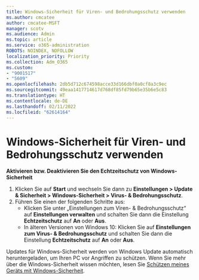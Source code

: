 ```yaml
---
title: Windows-Sicherheit für Viren- und Bedrohungsschutz verwenden
ms.author: cmcatee
author: cmcatee-MSFT
manager: scotv
ms.audience: Admin
ms.topic: article
ms.service: o365-administration
ROBOTS: NOINDEX, NOFOLLOW
localization_priority: Priority
ms.collection: Adm_O365
ms.custom:
- "9001517"
- "5609"
ms.openlocfilehash: 2db5d712c674598acce33d166dbf0a0cf8a3c9ec
ms.sourcegitcommit: 49eaa1417714617d768df85fd79b65e35b6e5c83
ms.translationtype: HT
ms.contentlocale: de-DE
ms.lasthandoff: 02/11/2022
ms.locfileid: "62614164"
---
```

# <a name="use-windows-security-for-virus-and-threat-protection"></a>Windows-Sicherheit für Viren- und Bedrohungsschutz verwenden

**Aktivieren bzw. Deaktivieren Sie den Echtzeitschutz von Windows-Sicherheit**

1. Klicken Sie auf **Start** und wechseln Sie dann zu **Einstellungen > Update & Sicherheit > Windows-Sicherheit > Virus- & Bedrohungsschutz**.
2. Führen Sie einen der folgenden Schritte aus:
    - Klicken Sie unter „Einstellungen zum Viren- & Bedrohungsschutz“ auf **Einstellungen verwalten** und schalten Sie dann die Einstellung **Echtzeitschutz** auf **An** oder **Aus**.
    - In älteren Versionen von Windows 10: Klicken Sie auf **Einstellungen zum Virus- & Bedrohungsschutz** und schalten Sie dann die Einstellung **Echtzeitschutz** auf **An** oder **Aus**.

Updates für Windows-Sicherheit werden von Windows Update automatisch heruntergeladen, um Ihren PC vor Angriffen zu schützen. Wenn Sie mehr über die Windows-Sicherheit wissen möchten, lesen Sie [Schützen meines Geräts mit Windows-Sicherheit](https://support.microsoft.com/help/17464/windows-10-help-protect-my-device-with-windows-security).
